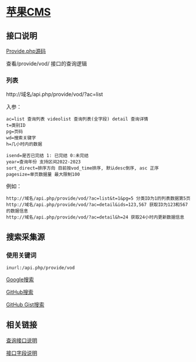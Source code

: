# [苹果CMS](https://github.com/magicblack/maccms10)

## 接口说明

[Provide.php源码](https://github.com/magicblack/maccms10/blob/master/application/api/controller/Provide.php)

查看/provide/vod/ 接口的查询逻辑

### 列表
http://域名/api.php/provide/vod/?ac=list

入参：
```
ac=list 查询列表 videolist 查询列表(全字段) detail 查询详情
t=类别ID
pg=页码
wd=搜索关键字
h=几小时内的数据

isend=是否已完结 1: 已完结 0:未完结
year=查询年份 支持区间2022-2023
sort_direct=排序方向 目前按vod_time排序, 默认desc倒序, asc 正序
pagesize=单页数据量 最大限制100
```

例如： 
```
http://域名/api.php/provide/vod/?ac=list&t=1&pg=5 分类ID为1的列表数据第5页 
http://域名/api.php/provide/vod/?ac=detail&ids=123,567 获取ID为123和567的数据信息 
http://域名/api.php/provide/vod/?ac=detail&h=24 获取24小时内更新数据信息 
```

## 搜索采集源
### 使用关键词
```
inurl:/api.php/provide/vod
```

[Google搜索](https://www.google.com/search?q=inurl%3A%2Fapi.php%2Fprovide%2Fvod&ie=UTF-8)

[GitHub搜索](https://github.com/search?q=%2Fapi.php%2Fprovide%2Fvod+language%3Ajson&ref=opensearch&type=code)

[GitHub Gist搜索](https://gist.github.com/search?l=JSON&o=desc&q=%2Fapi.php%2Fprovide%2Fvod&s=updated)

## 相关链接

[查询接口说明](https://github.com/magicblack/maccms10/wiki/%E5%85%A5%E5%BA%93%E6%8E%A5%E5%8F%A3%E8%AF%B4%E6%98%8E)

[接口字段说明](https://github.com/magicblack/maccms10/wiki/%E6%A0%87%E7%AD%BE%E6%96%87%E6%A1%A3)
